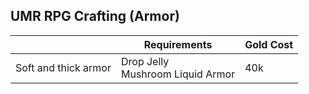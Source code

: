 ## UMR RPG Crafting (Armor)

| |Requirements|Gold Cost|
|--|--|--|
|Soft and thick armor|Drop Jelly<br>Mushroom Liquid Armor|40k
